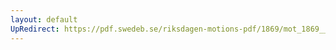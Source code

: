 ```yaml
---
layout: default
UpRedirect: https://pdf.swedeb.se/riksdagen-motions-pdf/1869/mot_1869__ak__00328/mot_1869__ak__00328_001.pdf
---
```

